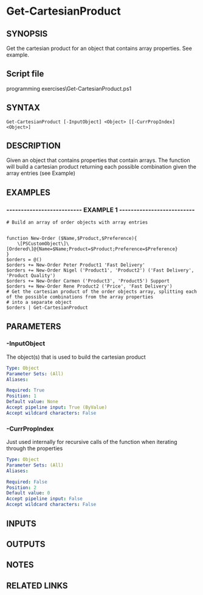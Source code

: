 # Get-CartesianProduct

## SYNOPSIS
Get the cartesian product for an object that contains array properties.
See example.

## Script file
programming exercises\Get-CartesianProduct.ps1

## SYNTAX

```
Get-CartesianProduct [-InputObject] <Object> [[-CurrPropIndex] <Object>]
```

## DESCRIPTION
Given an object that contains properties that contain arrays.
The function will build a cartesian product returning each possible combination
given the array entries (see Example)

## EXAMPLES

### -------------------------- EXAMPLE 1 --------------------------
```
# Build an array of order objects with array entries


function New-Order ($Name,$Product,$Preference){
    \[PSCustomObject\]\[Ordered\]@{Name=$Name;Product=$Product;Preference=$Preference}
}
$orders = @()
$orders += New-Order Peter Product1 'Fast Delivery'
$orders += New-Order Nigel ('Product1', 'Product2') ('Fast Delivery', 'Product Quality')
$orders += New-Order Carmen ('Product3', 'Product5') Support
$orders += New-Order Rene Product2 ('Price', 'Fast Delivery')
# Get the cartesian product of the order objects array, splitting each of the possible combinations from the array properties
# into a separate object
$orders | Get-CartesianProduct
```
## PARAMETERS

### -InputObject
The object(s) that is used to build the cartesian product

```yaml
Type: Object
Parameter Sets: (All)
Aliases: 

Required: True
Position: 1
Default value: None
Accept pipeline input: True (ByValue)
Accept wildcard characters: False
```

### -CurrPropIndex
Just used internally for recursive calls of the function when iterating through the properties

```yaml
Type: Object
Parameter Sets: (All)
Aliases: 

Required: False
Position: 2
Default value: 0
Accept pipeline input: False
Accept wildcard characters: False
```

## INPUTS

## OUTPUTS

## NOTES

## RELATED LINKS


